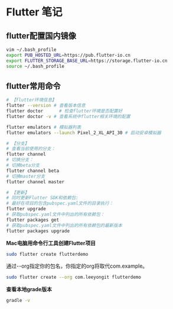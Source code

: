 # Flutter 笔记

## flutter配置国内镜像

```sh
vim ~/.bash_profile
export PUB_HOSTED_URL=https://pub.flutter-io.cn
export FLUTTER_STORAGE_BASE_URL=https://storage.flutter-io.cn
source ~/.bash_profile
```

## flutter常用命令

```sh
# 【flutter环境信息】
flutter --version # 查看版本信息
flutter doctor 		# 检查flutter环境是否配置好
flutter doctor -v # 查看系统中flutter相关环境的配置

flutter emulators # 模拟器列表
flutter emulators --launch Pixel_2_XL_API_30 # 启动安卓模拟器

# 【分支】
# 查看当前使用的分支：
flutter channel
# 切换分支：
# 切换beta分支
flutter channel beta
# 切换master分支
flutter channel master

# 【更新】
# 同时更新Flutter SDK和依赖包:
# 最好在项目的包含pubspec.yaml文件的目录执行：
flutter upgrade
# 获取pubspec.yaml文件中列出的所有依赖包：
flutter packages get
# 获取pubspec.yaml文件中列出的所有依赖包的最新版本
flutter packages upgrade
```

**Mac电脑用命令行工具创建Flutter项目**

```sh
sudo flutter create flutterdemo
```

通过--org指定你的包名，你指定的org将取代com.example。

```sh
sudo flutter create --org com.leeyongit flutterdemo
```

**查看本地grade版本**

```sh
gradle -v
```

